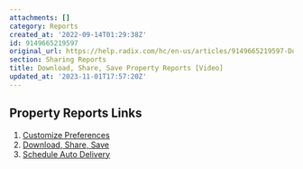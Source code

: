 ```yaml
---
attachments: []
category: Reports
created_at: '2022-09-14T01:29:38Z'
id: 9149665219597
original_url: https://help.radix.com/hc/en-us/articles/9149665219597-Download-Share-Save-Property-Reports-Video
section: Sharing Reports
title: Download, Share, Save Property Reports [Video]
updated_at: '2023-11-01T17:57:20Z'
---
```


## Property Reports Links

1. [Customize Preferences](https://help.radix.com/hc/en-us/articles/9149671901965-Customize-Property-Report-Preferences-Video-)
2. [Download, Share, Save](https://help.radix.com/hc/en-us/articles/9149665219597-Download-Share-Save-Property-Reports-Video-)
3. [Schedule Auto Delivery](https://help.radix.com/hc/en-us/articles/9149577351309-Schedule-Property-Report-Auto-Delivery-Video-)